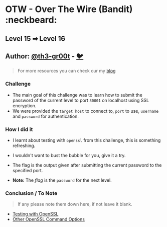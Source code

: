# OTW - Over The Wire (Bandit) :neckbeard:

## Level 15 ➡ Level 16
## Author: [@th3-gr00t](https://th33-gr00t.tk/) -  [:bird:](https://twitter.com/th3_gr00t/)

> For more resources you can check our my [blog](https://th33gr00t.blogspot.com/)

### Challenge

- The main goal of this challenge was to learn how to submit the password of the current level to port `30001` on localhost using SSL encryption.
- We were provided the `target host` to connect to, `port` to use, `username` and `password` for authentication.

### How I did it

- I learnt about testing with `openssl` from this challenge, this is something refreshing.
- I wouldn't want to bust the bubble for you, give it a try.


- The flag is the output given after submitting the current password to the specified port.
- **Note:** The *flag* is the `password` for the next level.

### Conclusion / To Note

> If any please note them down here, if not leave it blank.

- [Testing with OpenSSL](https://www.feistyduck.com/library/openssl-cookbook/online/ch-testing-with-openssl.html)
- [Other OpenSSL Command Options](https://www.poftut.com/use-openssl-s_client-check-verify-ssltls-https-webserver/)


